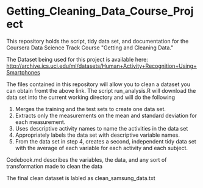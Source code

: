 # Getting_Cleaning_Data_Course_Project
This repository holds the script, tidy data set, and documentation for the Coursera Data Science Track Course "Getting and Cleaning Data."

The Dataset being used for this project is available here: http://archive.ics.uci.edu/ml/datasets/Human+Activity+Recognition+Using+Smartphones

The files contained in this repository will allow you to clean a dataset you can obtain fromt the above link. 
The script run_analysis.R will download the data set into the current working directory and will do the following
  1. Merges the training and the test sets to create one data set.
  2. Extracts only the measurements on the mean and standard deviation for each measurement.
  3. Uses descriptive activity names to name the activities in the data set
  4. Appropriately labels the data set with descriptive variable names.
  5. From the data set in step 4, creates a second, independent tidy data set with the average of each variable for each activity and         each subject.

Codebook.md describes the variables, the data, and any sort of transformation made to clean the data

The final clean dataset is labled as clean_samsung_data.txt
  
